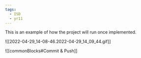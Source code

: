 ```yaml
---
tags:
  - ISD
  - yr11
---
```




This is an example of how the project will run once implemented.

  
![[2022-04-29_14-08-46.2022-04-29_14_09_44.gif]]


  
![[commonBlocks#Commit & Push]]